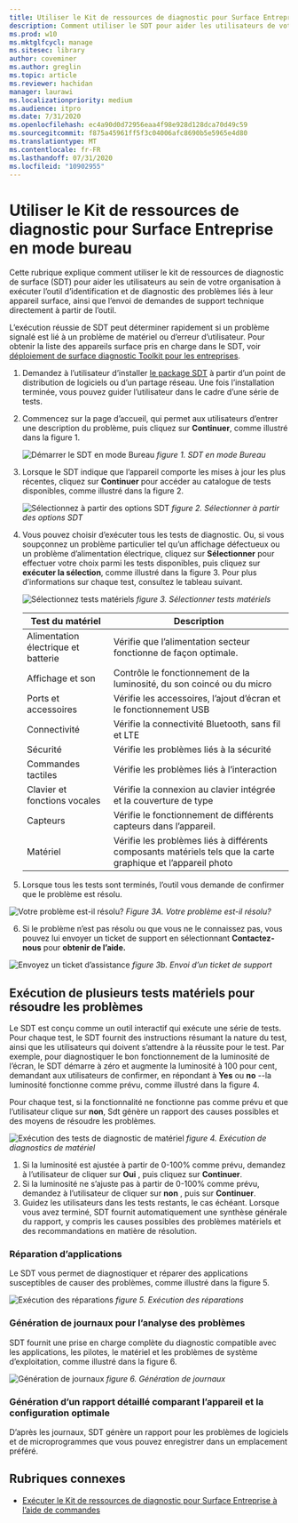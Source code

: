 ```yaml
---
title: Utiliser le Kit de ressources de diagnostic pour Surface Entreprise en mode bureau
description: Comment utiliser le SDT pour aider les utilisateurs de votre organisation à exécuter l’outil d’identification et de diagnostic des problèmes liés à l’appareil surface, ainsi que l’envoi des demandes de support directement à partir de l’outil.
ms.prod: w10
ms.mktglfcycl: manage
ms.sitesec: library
author: coveminer
ms.author: greglin
ms.topic: article
ms.reviewer: hachidan
manager: laurawi
ms.localizationpriority: medium
ms.audience: itpro
ms.date: 7/31/2020
ms.openlocfilehash: ec4a90d0d72956eaa4f98e928d128dca70d49c59
ms.sourcegitcommit: f875a45961ff5f3c04006afc8690b5e5965e4d80
ms.translationtype: MT
ms.contentlocale: fr-FR
ms.lasthandoff: 07/31/2020
ms.locfileid: "10902955"
---
```

# Utiliser le Kit de ressources de diagnostic pour Surface Entreprise en mode bureau

Cette rubrique explique comment utiliser le kit de ressources de diagnostic de surface (SDT) pour aider les utilisateurs au sein de votre organisation à exécuter l’outil d’identification et de diagnostic des problèmes liés à leur appareil surface, ainsi que l’envoi de demandes de support technique directement à partir de l’outil. 

L’exécution réussie de SDT peut déterminer rapidement si un problème signalé est lié à un problème de matériel ou d’erreur d’utilisateur. Pour obtenir la liste des appareils surface pris en charge dans le SDT, voir [déploiement de surface diagnostic Toolkit pour les entreprises](surface-diagnostic-toolkit-business.md).


1. Demandez à l’utilisateur d’installer [le package SDT](surface-diagnostic-toolkit-business.md#create-custom-sdt) à partir d’un point de distribution de logiciels ou d’un partage réseau. Une fois l’installation terminée, vous pouvez guider l’utilisateur dans le cadre d’une série de tests. 

2. Commencez sur la page d’accueil, qui permet aux utilisateurs d’entrer une description du problème, puis cliquez sur **Continuer**, comme illustré dans la figure 1.

    ![Démarrer le SDT en mode Bureau ](images/sdt-desk-1.png)
 *figure 1. SDT en mode Bureau*

3. Lorsque le SDT indique que l’appareil comporte les mises à jour les plus récentes, cliquez sur **Continuer** pour accéder au catalogue de tests disponibles, comme illustré dans la figure 2.

    ![Sélectionnez à partir des options SDT ](images/sdt1.png)
 *figure 2. Sélectionner à partir des options SDT*

4. Vous pouvez choisir d’exécuter tous les tests de diagnostic. Ou, si vous soupçonnez un problème particulier tel qu’un affichage défectueux ou un problème d’alimentation électrique, cliquez sur **Sélectionner** pour effectuer votre choix parmi les tests disponibles, puis cliquez sur **exécuter la sélection**, comme illustré dans la figure 3. Pour plus d’informations sur chaque test, consultez le tableau suivant. 

    ![Sélectionnez tests matériels ](images/sdt2.png)
 *figure 3. Sélectionner tests matériels*

    Test du matériel | Description
    --- | ---
    Alimentation électrique et batterie |  Vérifie que l’alimentation secteur fonctionne de façon optimale.
    Affichage et son   | Contrôle le fonctionnement de la luminosité, du son coincé ou du micro
    Ports et accessoires   | Vérifie les accessoires, l’ajout d’écran et le fonctionnement USB
    Connectivité |  Vérifie la connectivité Bluetooth, sans fil et LTE
    Sécurité    | Vérifie les problèmes liés à la sécurité
    Commandes tactiles   | Vérifie les problèmes liés à l’interaction
    Clavier et fonctions vocales |    Vérifie la connexion au clavier intégrée et la couverture de type
    Capteurs | Vérifie le fonctionnement de différents capteurs dans l’appareil.
    Matériel |  Vérifie les problèmes liés à différents composants matériels tels que la carte graphique et l’appareil photo

5. Lorsque tous les tests sont terminés, l’outil vous demande de confirmer que le problème est résolu. 

 ![Votre problème est-il résolu? ](images/sdt3.png)
 *Figure 3A. Votre problème est-il résolu?*

6. Si le problème n’est pas résolu ou que vous ne le connaissez pas, vous pouvez lui envoyer un ticket de support en sélectionnant **Contactez-nous** pour **obtenir de l’aide.**
 
 ![Envoyez un ticket d’assistance ](images/sdt4.png)
 *figure 3b. Envoi d’un ticket de support*

<span id="multiple" />

## Exécution de plusieurs tests matériels pour résoudre les problèmes

Le SDT est conçu comme un outil interactif qui exécute une série de tests. Pour chaque test, le SDT fournit des instructions résumant la nature du test, ainsi que les utilisateurs qui doivent s’attendre à la réussite pour le test. Par exemple, pour diagnostiquer le bon fonctionnement de la luminosité de l’écran, le SDT démarre à zéro et augmente la luminosité à 100 pour cent, demandant aux utilisateurs de confirmer, en répondant à **Yes** ou **no** --la luminosité fonctionne comme prévu, comme illustré dans la figure 4. 

Pour chaque test, si la fonctionnalité ne fonctionne pas comme prévu et que l’utilisateur clique sur **non**, Sdt génère un rapport des causes possibles et des moyens de résoudre les problèmes. 

![Exécution des tests de diagnostic de matériel ](images/sdt-desk-4.png)
 *figure 4. Exécution de diagnostics de matériel*

1. Si la luminosité est ajustée à partir de 0-100% comme prévu, demandez à l’utilisateur de cliquer sur **Oui** , puis cliquez sur **Continuer**. 
2. Si la luminosité ne s’ajuste pas à partir de 0-100% comme prévu, demandez à l’utilisateur de cliquer sur **non** , puis sur **Continuer**. 
3. Guidez les utilisateurs dans les tests restants, le cas échéant. Lorsque vous avez terminé, SDT fournit automatiquement une synthèse générale du rapport, y compris les causes possibles des problèmes matériels et des recommandations en matière de résolution.


### Réparation d’applications

Le SDT vous permet de diagnostiquer et réparer des applications susceptibles de causer des problèmes, comme illustré dans la figure 5.

![Exécution des réparations ](images/sdt-desk-5.png)
 *figure 5. Exécution des réparations*
<span id="logs" />

### Génération de journaux pour l’analyse des problèmes 

SDT fournit une prise en charge complète du diagnostic compatible avec les applications, les pilotes, le matériel et les problèmes de système d’exploitation, comme illustré dans la figure 6.

![Génération de journaux ](images/sdt-desk-6.png)
 *figure 6. Génération de journaux*

<span id="detailed-report" />

### Génération d’un rapport détaillé comparant l’appareil et la configuration optimale

D’après les journaux, SDT génère un rapport pour les problèmes de logiciels et de microprogrammes que vous pouvez enregistrer dans un emplacement préféré.

## Rubriques connexes

- [Exécuter le Kit de ressources de diagnostic pour Surface Entreprise à l’aide de commandes](surface-diagnostic-toolkit-command-line.md)

